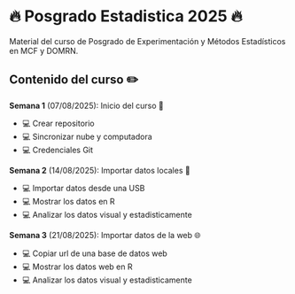 # :fire: **Posgrado Estadistica 2025** :fire:
Material del curso de Posgrado de Experimentación y Métodos Estadísticos en MCF y DOMRN.

## Contenido del curso :pencil2:

**Semana 1** (07/08/2025): Inicio del curso :muscle:
  + :computer: Crear repositorio
  + :computer: Sincronizar nube y computadora
  + :computer: Credenciales Git
  
**Semana 2** (14/08/2025): Importar datos locales :floppy_disk:
  + :computer: Importar datos desde una USB
  + :computer: Mostrar los datos en R
  + :computer: Analizar los datos visual y estadisticamente
  
**Semana 3** (21/08/2025): Importar datos de la web :globe_with_meridians:
  + :computer: Copiar url de una base de datos web
  + :computer: Mostrar los datos web en R
  + :computer: Analizar los datos visual y estadisticamente